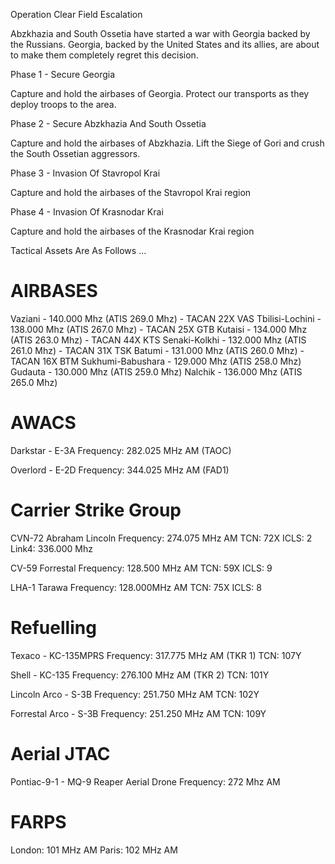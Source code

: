 Operation Clear Field Escalation

Abzkhazia and South Ossetia have started a war with Georgia backed by the Russians. Georgia, backed by the United States and its allies, are about to make them completely regret this decision.

Phase 1 - Secure Georgia

Capture and hold the airbases of Georgia. Protect our transports as they deploy troops to the area.

Phase 2 - Secure Abzkhazia And South Ossetia

Capture and hold the airbases of Abzkhazia. Lift the Siege of Gori and crush the South Ossetian aggressors.

Phase 3 - Invasion Of Stavropol Krai

Capture and hold the airbases of the Stavropol Krai region

Phase 4 - Invasion Of Krasnodar Krai

Capture and hold the airbases of the Krasnodar Krai region

Tactical Assets Are As Follows ...

AIRBASES
========
Vaziani - 140.000 Mhz (ATIS 269.0 Mhz) - TACAN 22X VAS
Tbilisi-Lochini - 138.000 Mhz (ATIS 267.0 Mhz) - TACAN 25X GTB
Kutaisi - 134.000 Mhz (ATIS 263.0 Mhz) - TACAN 44X KTS
Senaki-Kolkhi - 132.000 Mhz (ATIS 261.0 Mhz) - TACAN 31X TSK
Batumi - 131.000 Mhz (ATIS 260.0 Mhz) - TACAN 16X BTM
Sukhumi-Babushara - 129.000 Mhz (ATIS 258.0 Mhz)
Gudauta - 130.000 Mhz (ATIS 259.0 Mhz)
Nalchik - 136.000 Mhz (ATIS 265.0 Mhz)

AWACS
======
Darkstar - E-3A
Frequency: 282.025 MHz AM (TAOC)

Overlord - E-2D
Frequency: 344.025 MHz AM (FAD1)

Carrier Strike Group
====================
CVN-72 Abraham Lincoln
Frequency: 274.075 MHz AM
TCN: 72X
ICLS: 2
Link4: 336.000 Mhz

CV-59 Forrestal
Frequency: 128.500 MHz AM
TCN: 59X
ICLS: 9

LHA-1 Tarawa
Frequency: 128.000MHz AM
TCN: 75X
ICLS: 8

Refuelling
==========
Texaco - KC-135MPRS
Frequency: 317.775 MHz AM (TKR 1)
TCN: 107Y

Shell - KC-135
Frequency: 276.100 MHz AM (TKR 2)
TCN: 101Y

Lincoln Arco - S-3B
Frequency: 251.750 MHz AM
TCN: 102Y

Forrestal Arco - S-3B
Frequency: 251.250 MHz AM
TCN: 109Y

Aerial JTAC
===========
Pontiac-9-1 - MQ-9 Reaper Aerial Drone
Frequency: 272 Mhz AM

FARPS
=====
London: 101 MHz AM
Paris: 102 MHz AM
